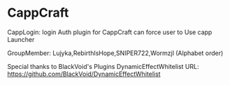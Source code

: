 CappCraft
=========
CappLogin: login Auth plugin for CappCraft can force user to Use capp Launcher


GroupMember: Lujyka,RebirthIsHope,SNIPER722,Wormzjl (Alphabet order)

Special thanks to BlackVoid's Plugins DynamicEffectWhitelist
URL: https://github.com/BlackVoid/DynamicEffectWhitelist
